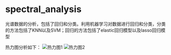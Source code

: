 # spectral_analysis
光谱数据的分析，包括了回归和分类。利用机器学习对数据进行回归和分类，分类的方法包括了KNN以及SVM；回归的方法包括了elastic回归模型以及lasso回归模型

热力图分析如下：
![热力图1](https://github.com/AliaXueting/spectral_analysis/assets/96671351/80c36b9b-9bb3-418a-ab21-afe1d526fe08)
![热力图2](https://github.com/AliaXueting/spectral_analysis/assets/96671351/708ae864-8450-4727-b892-edcbb361e461)
